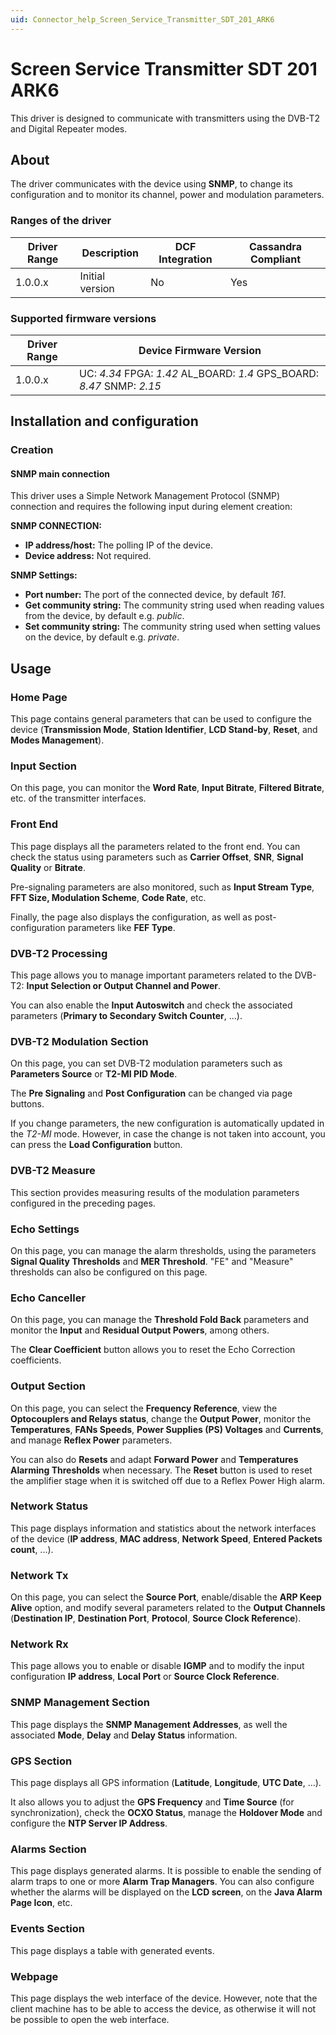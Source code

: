 ```yaml
---
uid: Connector_help_Screen_Service_Transmitter_SDT_201_ARK6
---
```


# Screen Service Transmitter SDT 201 ARK6

This driver is designed to communicate with transmitters using the DVB-T2 and Digital Repeater modes.

## About

The driver communicates with the device using **SNMP**, to change its configuration and to monitor its channel, power and modulation parameters.

### Ranges of the driver

| **Driver Range** | **Description** | **DCF Integration** | **Cassandra Compliant** |
|------------------|-----------------|---------------------|-------------------------|
| 1.0.0.x          | Initial version | No                  | Yes                     |

### Supported firmware versions

| **Driver Range** | **Device Firmware Version**                                            |
|------------------|------------------------------------------------------------------------|
| 1.0.0.x          | UC: *4.34* FPGA: *1.42* AL_BOARD: *1.4* GPS_BOARD: *8.47* SNMP: *2.15* |

## Installation and configuration

### Creation

#### SNMP main connection

This driver uses a Simple Network Management Protocol (SNMP) connection and requires the following input during element creation:

**SNMP CONNECTION:**

- **IP address/host:** The polling IP of the device.
- **Device address:** Not required.

**SNMP Settings:**

- **Port number:** The port of the connected device, by default *161*.
- **Get community string:** The community string used when reading values from the device, by default e.g. *public*.
- **Set community string:** The community string used when setting values on the device, by default e.g. *private*.

## Usage

### Home Page

This page contains general parameters that can be used to configure the device (**Transmission Mode**, **Station Identifier**, **LCD Stand-by**, **Reset**, and **Modes Management**).

### Input Section

On this page, you can monitor the **Word Rate**, **Input Bitrate**, **Filtered Bitrate**, etc. of the transmitter interfaces.

### Front End

This page displays all the parameters related to the front end. You can check the status using parameters such as **Carrier Offset**, **SNR**, **Signal Quality** or **Bitrate**.

Pre-signaling parameters are also monitored, such as **Input Stream Type**, **FFT Size, Modulation Scheme**, **Code Rate**, etc.

Finally, the page also displays the configuration, as well as post-configuration parameters like **FEF Type**.

### DVB-T2 Processing

This page allows you to manage important parameters related to the DVB-T2: **Input Selection or Output Channel and Power**.

You can also enable the **Input Autoswitch** and check the associated parameters (**Primary to Secondary Switch Counter**, ...).

### DVB-T2 Modulation Section

On this page, you can set DVB-T2 modulation parameters such as **Parameters Source** or **T2-MI PID Mode**.

The **Pre Signaling** and **Post Configuration** can be changed via page buttons.

If you change parameters, the new configuration is automatically updated in the *T2-MI* mode. However, in case the change is not taken into account, you can press the **Load Configuration** button.

### DVB-T2 Measure

This section provides measuring results of the modulation parameters configured in the preceding pages.

### Echo Settings

On this page, you can manage the alarm thresholds, using the parameters **Signal Quality Thresholds** and **MER Threshold**. "FE" and "Measure" thresholds can also be configured on this page.

### Echo Canceller

On this page, you can manage the **Threshold Fold Back** parameters and monitor the **Input** and **Residual Output Powers**, among others.

The **Clear Coefficient** button allows you to reset the Echo Correction coefficients.

### Output Section

On this page, you can select the **Frequency Reference**, view the **Optocouplers and Relays status**, change the **Output Power**, monitor the **Temperatures**, **FANs Speeds**, **Power Supplies (PS) Voltages** and **Currents**, and manage **Reflex Power** parameters.

You can also do **Resets** and adapt **Forward Power** and **Temperatures Alarming Thresholds** when necessary. The **Reset** button is used to reset the amplifier stage when it is switched off due to a Reflex Power High alarm.

### Network Status

This page displays information and statistics about the network interfaces of the device (**IP address**, **MAC address**, **Network Speed**, **Entered Packets count**, ...).

### Network Tx

On this page, you can select the **Source Port**, enable/disable the **ARP Keep Alive** option, and modify several parameters related to the **Output Channels** (**Destination IP**, **Destination Port**, **Protocol**, **Source Clock Reference**).

### Network Rx

This page allows you to enable or disable **IGMP** and to modify the input configuration **IP address**, **Local Port** or **Source Clock Reference**.

### SNMP Management Section

This page displays the **SNMP Management Addresses**, as well the associated **Mode**, **Delay** and **Delay Status** information.

### GPS Section

This page displays all GPS information (**Latitude**, **Longitude**, **UTC Date**, ...).

It also allows you to adjust the **GPS Frequency** and **Time Source** (for synchronization), check the **OCXO Status**, manage the **Holdover Mode** and configure the **NTP Server IP Address**.

### Alarms Section

This page displays generated alarms. It is possible to enable the sending of alarm traps to one or more **Alarm Trap Managers**. You can also configure whether the alarms will be displayed on the **LCD screen**, on the **Java Alarm Page Icon**, etc.

### Events Section

This page displays a table with generated events.

### Webpage

This page displays the web interface of the device. However, note that the client machine has to be able to access the device, as otherwise it will not be possible to open the web interface.
